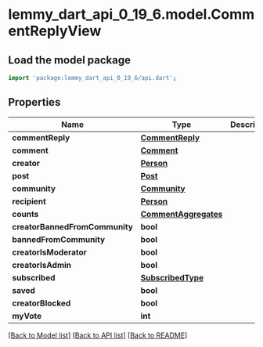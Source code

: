 # lemmy_dart_api_0_19_6.model.CommentReplyView

## Load the model package
```dart
import 'package:lemmy_dart_api_0_19_6/api.dart';
```

## Properties
Name | Type | Description | Notes
------------ | ------------- | ------------- | -------------
**commentReply** | [**CommentReply**](CommentReply.md) |  | 
**comment** | [**Comment**](Comment.md) |  | 
**creator** | [**Person**](Person.md) |  | 
**post** | [**Post**](Post.md) |  | 
**community** | [**Community**](Community.md) |  | 
**recipient** | [**Person**](Person.md) |  | 
**counts** | [**CommentAggregates**](CommentAggregates.md) |  | 
**creatorBannedFromCommunity** | **bool** |  | 
**bannedFromCommunity** | **bool** |  | 
**creatorIsModerator** | **bool** |  | 
**creatorIsAdmin** | **bool** |  | 
**subscribed** | [**SubscribedType**](SubscribedType.md) |  | 
**saved** | **bool** |  | 
**creatorBlocked** | **bool** |  | 
**myVote** | **int** |  | [optional] 

[[Back to Model list]](../README.md#documentation-for-models) [[Back to API list]](../README.md#documentation-for-api-endpoints) [[Back to README]](../README.md)


